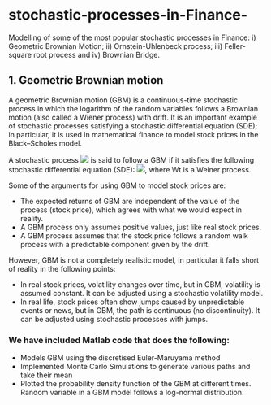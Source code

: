 # stochastic-processes-in-Finance-
Modelling of some of the most popular stochastic processes in Finance: i) Geometric Brownian Motion; ii) Ornstein-Uhlenbeck process; iii) Feller-square root process and iv) Brownian Bridge.

## 1. Geometric Brownian motion 
A geometric Brownian motion (GBM) is a continuous-time stochastic process in which the logarithm of the random variables follows a Brownian motion (also called a Wiener process) with drift. It is an important example of stochastic processes satisfying a stochastic differential equation (SDE); in particular, it is used in mathematical finance to model stock prices in the Black–Scholes model.

A stochastic process <img src="https://render.githubusercontent.com/render/math?math=S_{t}"> is said to follow a GBM if it satisfies the following stochastic differential equation (SDE): <img src="https://render.githubusercontent.com/render/math?math=dS_{t}=\mu S_{t}\,dt%2B\sigma S_{t}\,dW_{t}">, where Wt is a Weiner process.

Some of the arguments for using GBM to model stock prices are:

- The expected returns of GBM are independent of the value of the process (stock price), which agrees with what we would expect in reality.
- A GBM process only assumes positive values, just like real stock prices.
- A GBM process assumes that the stock price follows a random walk process with a predictable component given by the drift.

However, GBM is not a completely realistic model, in particular it falls short of reality in the following points:
- In real stock prices, volatility changes over time, but in GBM, volatility is assumed constant. It can be adjusted using a stochastic volatility model.
- In real life, stock prices often show jumps caused by unpredictable events or news, but in GBM, the path is continuous (no discontinuity). It can be adjusted using stochastic processes with jumps.

### We have included Matlab code that does the following:
- Models GBM using the discretised Euler-Maruyama method
- Implemented Monte Carlo Simulations to generate various paths and take their mean
- Plotted the probability density function of the GBM at different times. Random variable in a GBM model follows a log-normal distribution.
